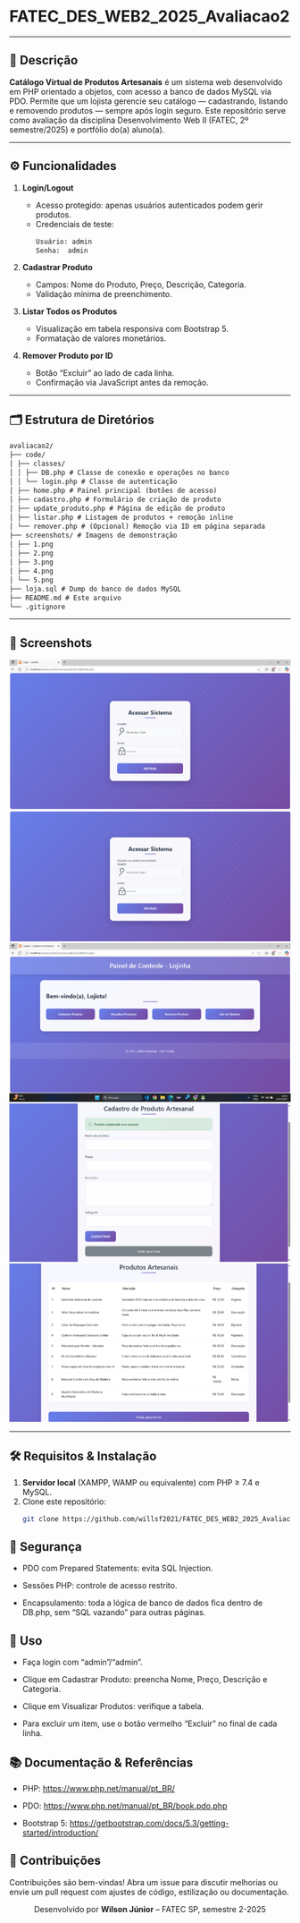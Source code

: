 # FATEC_DES_WEB2_2025_Avaliacao2

---

## 📖 Descrição

**Catálogo Virtual de Produtos Artesanais** é um sistema web desenvolvido em PHP orientado a objetos, com acesso a banco de dados MySQL via PDO. Permite que um lojista gerencie seu catálogo — cadastrando, listando e removendo produtos — sempre após login seguro. Este repositório serve como avaliação da disciplina Desenvolvimento Web II (FATEC, 2º semestre/2025) e portfólio do(a) aluno(a).

---

## ⚙️ Funcionalidades

1. **Login/Logout**

   - Acesso protegido: apenas usuários autenticados podem gerir produtos.
   - Credenciais de teste:
     ```
     Usuário: admin
     Senha:  admin
     ```

2. **Cadastrar Produto**

   - Campos: Nome do Produto, Preço, Descrição, Categoria.
   - Validação mínima de preenchimento.

3. **Listar Todos os Produtos**

   - Visualização em tabela responsiva com Bootstrap 5.
   - Formatação de valores monetários.

4. **Remover Produto por ID**
   - Botão “Excluir” ao lado de cada linha.
   - Confirmação via JavaScript antes da remoção.

---

## 🗂️ Estrutura de Diretórios

```
avaliacao2/
├── code/
│ ├── classes/
│ │ ├── DB.php # Classe de conexão e operações no banco
│ │ └── login.php # Classe de autenticação
│ ├── home.php # Painel principal (botões de acesso)
│ ├── cadastro.php # Formulário de criação de produto
│ ├── update_produto.php # Página de edição de produto
│ ├── listar.php # Listagem de produtos + remoção inline
│ └── remover.php # (Opcional) Remoção via ID em página separada
├── screenshots/ # Imagens de demonstração
│ ├── 1.png
│ ├── 2.png
│ ├── 3.png
│ ├── 4.png
│ └── 5.png
├── loja.sql # Dump do banco de dados MySQL
├── README.md # Este arquivo
└── .gitignore
```

---

## 📸 Screenshots

![Screenshot 1](screenshots/1.png)  
![Screenshot 2](screenshots/2.png)  
![Screenshot 3](screenshots/3.png)  
![Screenshot 4](screenshots/4.png)  
![Screenshot 5](screenshots/5.png)

---

## 🛠️ Requisitos & Instalação

1. **Servidor local** (XAMPP, WAMP ou equivalente) com PHP ≥ 7.4 e MySQL.
2. Clone este repositório:
   ```bash
   git clone https://github.com/willsf2021/FATEC_DES_WEB2_2025_Avaliacao2.git
   ```

## 🔐 Segurança

- PDO com Prepared Statements: evita SQL Injection.

- Sessões PHP: controle de acesso restrito.

- Encapsulamento: toda a lógica de banco de dados fica dentro de DB.php, sem “SQL vazando” para outras páginas.

## 📝 Uso

- Faça login com “admin”/“admin”.

- Clique em Cadastrar Produto: preencha Nome, Preço, Descrição e Categoria.

- Clique em Visualizar Produtos: verifique a tabela.

- Para excluir um item, use o botão vermelho “Excluir” no final de cada linha.

## 📚 Documentação & Referências

- PHP: https://www.php.net/manual/pt_BR/

- PDO: https://www.php.net/manual/pt_BR/book.pdo.php

- Bootstrap 5: https://getbootstrap.com/docs/5.3/getting-started/introduction/

## 🤝 Contribuições

Contribuições são bem-vindas! Abra um issue para discutir melhorias ou envie um pull request com ajustes de código, estilização ou documentação.

<p align="center"> Desenvolvido por <strong>Wilson Júnior</strong> – FATEC SP, semestre 2-2025 </p>
